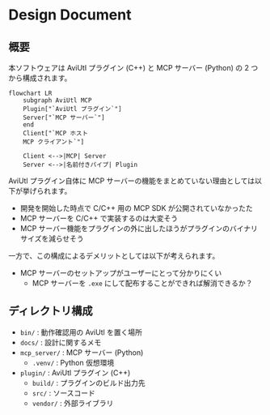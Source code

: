 # Design Document

## 概要

本ソフトウェアは AviUtl プラグイン (C++) と MCP サーバー (Python) の 2 つから構成されます。

```mermaid
flowchart LR
    subgraph AviUtl MCP
    Plugin["`AviUtl プラグイン`"]
    Server["`MCP サーバー`"]
    end
    Client["`MCP ホスト
    MCP クライアント`"]

    Client <-->|MCP| Server
    Server <-->|名前付きパイプ| Plugin
```

AviUtl プラグイン自体に MCP サーバーの機能をまとめていない理由としては以下が挙げられます。

- 開発を開始した時点で C/C++ 用の MCP SDK が公開されていなかったた
- MCP サーバーを C/C++ で実装するのは大変そう
- MCP サーバー機能をプラグインの外に出したほうがプラグインのバイナリサイズを減らせそう

一方で、この構成によるデメリットとしては以下が考えられます。

- MCP サーバーのセットアップがユーザーにとって分かりにくい
  - MCP サーバーを `.exe` にして配布することができれば解消できるか？

## ディレクトリ構成

- `bin/` : 動作確認用の AviUtl を置く場所
- `docs/` : 設計に関するメモ
- `mcp_server/` : MCP サーバー (Python)
  - `.venv/` : Python 仮想環境
- `plugin/` : AviUtl プラグイン (C++)
  - `build/` : プラグインのビルド出力先
  - `src/` : ソースコード
  - `vendor/` : 外部ライブラリ

